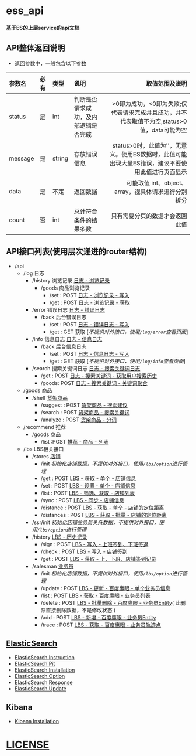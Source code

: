 
# ess_api

**基于ES的上层service的api文档**

## API整体返回说明
- 返回参数中，一般包含以下参数
  
|参数名|必有|类型|说明|取值范围及说明|
|:----|:---|:---|:-----|--:|
|status|是|int|判断是否请求成功，及内部逻辑是否完成|>0即为成功，<0即为失败;仅代表请求完成并且成功，并不代表取值不为空,status>0值，data可能为空|
|message|是|string|存放错误信息|status>0时，此值为''，无意义。使用ES数据时，此值可能出现大量ES错误，建议不要使用此值进行页面显示|
|data|是|不定|返回数据|可能取值 int、object、array，视具体请求进行分别拆分|
|count|否|int|总计符合条件的结果条数|只有需要分页的数据才会返回此值|



## API接口列表(使用层次递进的router结构)
* /api
  * /log 日志
    * /history 浏览记录 [ 日志 - 浏览记录 ](./log/history/readme.md)
      * /goods 商品浏览记录 
        * /set : POST [ 日志 - 浏览记录 - 写入](./log/history/readme.md#11-goodsset)
        * /get : POST [ 日志 - 浏览记录 - 获取](./log/history/readme.md#12-goodsget)
    * /error 错误日志 [ 日志 - 错误日志 ](./log/error/readme.md)
      * /back 后台错误日志
        * /set : POST [ 日志 - 错误日志 - 写入](./log/error/readme.md#11-backset)
        * /get : GET 获取 [*不提供对外接口，使用`/log/error`查看页面*]
    * /info 信息日志 [ 日志 - 信息日志 ](./log/info/readme.md)
      * /back 后台信息日志
        * /set : POST [ 日志 - 信息日志 - 写入](./log/info/readme.md#11-backset)
        * /get : GET 获取 [*不提供对外接口，使用`/log/info`查看页面*]
    * /search 搜索关键词日志 [ 日志 - 搜索关键词日志 ](./log/search/readme.md)
      * /get  : POST [ 日志 - 搜索关键词 - 获取用户搜索历史](./log/search/readme.md#11-get) 
      * /goods: POST [ 日志 - 搜索关键词 - 关键词聚合](./log/search/readme.md#12-goods) 
  * /goods 商品
  	* /shelf [货架商品](./goods/shelf/readme.md)
  	  * /suggest : POST [货架商品 - 搜索建议](./goods/shelf/readme.md#11-suggest)  
  	  * /search : POST  [货架商品 - 搜索关键词](./goods/shelf/readme.md#12-search)  
  	  * /analyze : POST  [货架商品 - 分词](./goods/shelf/readme.md#13-analyze)  
  * /recommend 推荐
	* /goods [商品](./recommend/goods/list/readme.md)
	  * /list :POST [推荐 - 商品 - 列表](./recommend/goods/list/readme.md#11-list)
  * /lbs LBS相关接口
    * /stores [店铺](./lbs/stores/readme.md)
      * /init *初始化店铺数据，不提供对外接口，使用`/lbs/option`进行管理*
      * /get : POST [LBS - 获取 - 单个 - 店铺信息](./lbs/stores/readme.md#11-get)
      * /set : POST [LBS - 设置 - 单个 - 店铺信息](./lbs/stores/readme.md#12-set)
      * /list : POST [LBS - 筛选、获取 - 店铺列表](./lbs/stores/readme.md#13-list)
      * /sync : POST [LBS - 同步 - 店铺信息](./lbs/stores/readme.md#14-sync)
      * /distance : POST [LBS - 获取 - 单个 - 店铺的定位距离](./lbs/stores/readme.md#17-distance) 
      * /distances : POST [LBS - 获取 - 批量 - 店铺的定位距离](./lbs/stores/readme.md#18-distances)
    * /ssr/init *初始化店铺业务员关系数据，不提供对外接口，使用`/lbs/option`进行管理* 
    * /history [LBS - 历史记录](./lbs/history/readme.md)
	  * /sign : POST [LBS - 写入 - 上班签到、下班签退](./lbs/history/readme.md#11-sign)
	  * /check : POST [LBS - 写入 - 店铺签到](./lbs/history/readme.md#12-check) 
	  * /get : POST [LBS - 获取 - 上、下班，店铺签到记录](./lbs/history/readme.md#13-get)
	* /salesman [业务员](./lbs/salesman/readme.md)
      * /init *初始化店铺数据，不提供对外接口，使用`/lbs/option`进行管理*
	  * /update : POST [LBS - 更新 - 百度鹰眼 - 单个业务员信息](./lbs/salesman/readme.md#11-update)
	  * /list  : POST [LBS - 获取 - 百度鹰眼 - 业务员列表](./lbs/salesman/readme.md#12-list)
	  * /delete   : POST [LBS - 批量删除 - 百度鹰眼 - 业务员Entity](./lbs/salesman/readme.md#13-delte)( 此删除直接删除数据，不是修改状态 )
	  * /add   : POST [LBS - 新增 - 百度鹰眼 - 业务员Entity](./lbs/salesman/readme.md#14-add)
	  * /trace : POST [LBS - 获取 - 百度鹰眼 - 业务员轨迹点](./lbs/salesman/readme.md#18-trace)
	  
## [ElasticSearch](./doc/elasticsearch/readme.md)
* [ElasticSearch Instruction](./doc/elasticsearch/instruction.md)
* [ElasticSearch Pit](./doc/elasticsearch/pit.md)
* [ElasticSearch Installation](./doc/elasticsearch/installation.md)
* [ElasticSearch Option](./doc/elasticsearch/option.md)
* [ElasticSearch Response](./doc/elasticsearch/response.md)
* [ElasticSearch Update](http://116.228.89.150:8090/pages/viewpage.action?pageId=4620450)

## Kibana
* [Kibana Installation](./doc/kibana/installation.md)

# [LICENSE](./LICENSE)
